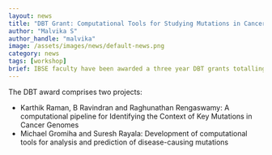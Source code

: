 ```yaml
---
layout: news
title: "DBT Grant: Computational Tools for Studying Mutations in Cancer"
author: "Malvika S"
author_handle: "malvika"
image: /assets/images/news/default-news.png
category: news
tags: [workshop]
brief: IBSE faculty have been awarded a three year DBT grants totalling ₹90.64 lakhs
---
```


The DBT award comprises two projects:

* Karthik Raman, B Ravindran and Raghunathan Rengaswamy: A computational pipeline for Identifying the Context of Key Mutations in Cancer Genomes
* Michael Gromiha and Suresh Rayala: Development of computational tools for analysis and prediction of disease-causing mutations